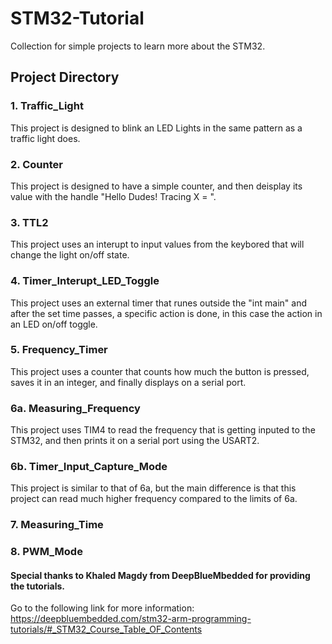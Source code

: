 # STM32-Tutorial
Collection for simple projects to learn more about the STM32.

## Project Directory

### 1. Traffic_Light
This project is designed to blink an LED Lights in the same pattern as a traffic light does.

### 2. Counter
This project is designed to have a simple counter, and then deisplay its value with the handle "Hello Dudes! Tracing X = ".

### 3. TTL2
This project uses an interupt to input values from the keybored that will change the light on/off state.

### 4. Timer_Interupt_LED_Toggle
This project uses an external timer that runes outside the "int main" and after the set time passes, a specific action is done, in this case the action in an LED on/off toggle.

### 5. Frequency_Timer
This project uses a counter that counts how much the button is pressed, saves it in an integer, and finally displays on a serial port.

### 6a. Measuring_Frequency
This project uses TIM4 to read the frequency that is getting inputed to the STM32, and then prints it on a serial port using the  USART2.

### 6b. Timer_Input_Capture_Mode
This project is similar to that of 6a, but the main difference is that this project can read much higher frequency compared to the limits of 6a.

### 7. Measuring_Time

### 8. PWM_Mode




#### Special thanks to Khaled Magdy from DeepBlueMbedded for providing the tutorials.
Go to the following link for more information:
https://deepbluembedded.com/stm32-arm-programming-tutorials/#_STM32_Course_Table_OF_Contents
